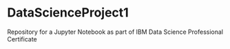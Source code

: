 # DataScienceProject1
Repository for a Jupyter Notebook as part of IBM Data Science Professional Certificate
